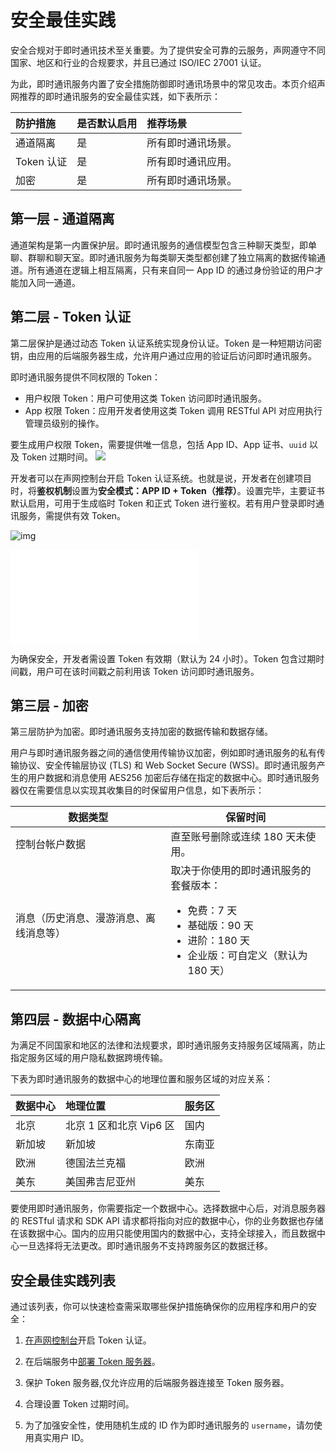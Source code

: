 # 安全最佳实践

安全合规对于即时通讯技术至关重要。为了提供安全可靠的云服务，声网遵守不同国家、地区和行业的合规要求，并且已通过 ISO/IEC 27001 认证。

为此，即时通讯服务内置了安全措施防御即时通讯场景中的常见攻击。本页介绍声网推荐的即时通讯服务的安全最佳实践，如下表所示：

| 防护措施 | 是否默认启用 | 推荐场景               |
| :----------- | :-------------------------------- | :-------------------- |
| 通道隔离 | 是    | 所有即时通讯场景。     |
| Token 认证 | 是     | 所有即时通讯应用。 |
| 加密     | 是     | 所有即时通讯场景。     |

## 第一层 - 通道隔离

通道架构是第一内置保护层。即时通讯服务的通信模型包含三种聊天类型，即单聊、群聊和聊天室。即时通讯服务为每类聊天类型都创建了独立隔离的数据传输通道。所有通道在逻辑上相互隔离，只有来自同一 App ID 的通过身份验证的用户才能加入同一通道。

## 第二层 - Token 认证

第二层保护是通过动态 Token 认证系统实现身份认证。Token 是一种短期访问密钥，由应用的后端服务器生成，允许用户通过应用的验证后访问即时通讯服务。

即时通讯服务提供不同权限的 Token：

- 用户权限 Token：用户可使用这类 Token 访问即时通讯服务。
- App 权限 Token：应用开发者使用这类 Token 调用 RESTful API 对应用执行管理员级别的操作。

要生成用户权限 Token，需要提供唯一信息，包括 App ID、App 证书、`uuid` 以及 Token 过期时间。 
![](https://web-cdn.agora.io/docs-files/1670990925271)

开发者可以在声网控制台开启 Token 认证系统。也就是说，开发者在创建项目时，将**鉴权机制**设置为**安全模式：APP ID + Token（推荐）**。设置完毕，主要证书默认启用，可用于生成临时 Token 和正式 Token 进行鉴权。若有用户登录即时通讯服务，需提供有效 Token。

![img](agora_doc_source\markdown\agora-chat\images\securitypractice\security_auth.png)

![img](agora_doc_source\markdown\agora-chat\images\securitypractice\security_primary_certificate.md)

<div class="alert note">为确保安全，开发者需设置 Token 有效期（默认为 24 小时）。Token 包含过期时间戳，用户可在该时间戳之前利用该 Token 访问即时通讯服务。</div>

## 第三层 - 加密

第三层防护为加密。即时通讯服务支持加密的数据传输和数据存储。

用户与即时通讯服务器之间的通信使用传输协议加密，例如即时通讯服务的私有传输协议、安全传输层协议 (TLS) 和 Web Socket Secure (WSS)。即时通讯服务产生的用户数据和消息使用 AES256 加密后存储在指定的数据中心。即时通讯服务器仅在需要信息以实现其收集目的时保留用户信息，如下表所示：

| 数据类型      | 保留时间           |
| ------------------ | ------------------------------------------------------------ |
| 控制台帐户数据      | 直至账号删除或连续 180 天未使用。  |
| 消息（历史消息、漫游消息、离线消息等） | 取决于你使用的即时通讯服务的套餐版本：<ul><li>免费：7 天</li><li>基础版：90 天</li><li>进阶：180 天</li><li>企业版：可自定义（默认为 180 天）</li></ul> |

## 第四层 - 数据中心隔离

为满足不同国家和地区的法律和法规要求，即时通讯服务支持服务区域隔离，防止指定服务区域的用户隐私数据跨境传输。

下表为即时通讯服务的数据中心的地理位置和服务区域的对应关系：

| 数据中心 | 地理位置          | 服务区 |
| :----------- | :-------------------- | :------------ |
| 北京   | 北京 1 区和北京 Vip6 区         | 国内 |
| 新加坡   | 新加坡         | 东南亚 |
| 欧洲     | 德国法兰克福   | 欧洲   |
| 美东     | 美国弗吉尼亚州 | 美东   |

要使用即时通讯服务，你需要指定一个数据中心。选择数据中心后，对消息服务器的 RESTful 请求和 SDK API 请求都将指向对应的数据中心，你的业务数据也存储在该数据中心。国内的应用只能使用国内的数据中心，支持全球接入，而且数据中心一旦选择将无法更改。即时通讯服务不支持跨服务区的数据迁移。
## 安全最佳实践列表

通过该列表，你可以快速检查需采取哪些保护措施确保你的应用程序和用户的安全：

1. [在声网控制台](https://console.agora.io/)开启 Token 认证。

2. 在后端服务中[部署 Token 服务器](./agora_chat_token)。

3. 保护 Token 服务器,仅允许应用的后端服务器连接至 Token 服务器。

4. 合理设置 Token 过期时间。

5. 为了加强安全性，使用随机生成的 ID 作为即时通讯服务的 `username`，请勿使用真实用户 ID。
